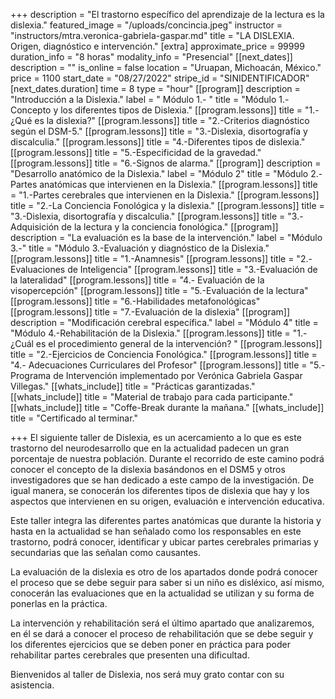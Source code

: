 +++
description = "El trastorno específico del aprendizaje de la lectura es la dislexia."
featured_image = "/uploads/concincia.jpeg"
instructor = "instructors/mtra.veronica-gabriela-gaspar.md"
title = "LA DISLEXIA. Origen, diagnóstico e intervención."
[extra]
approximate_price = 99999
duration_info = "8 horas"
modality_info = "Presencial"
[[next_dates]]
description = ""
is_online = false
location = "Uruapan, Michoacán, México."
price = 1100
start_date = "08/27/2022"
stripe_id = "SINIDENTIFICADOR"
[next_dates.duration]
time = 8
type = "hour"
[[program]]
description = "Introducción a la Dislexia."
label = "  Módulo 1.- "
title = "Módulo 1.-Concepto y los diferentes tipos de Dislexia."
[[program.lessons]]
title = "1.-¿Qué es la dislexia?"
[[program.lessons]]
title = "2.-Criterios diagnóstico según el DSM-5."
[[program.lessons]]
title = "3.-Dislexia, disortografía y discalculia."
[[program.lessons]]
title = "4.-Diferentes tipos de dislexia."
[[program.lessons]]
title = "5.-Especificidad de la gravedad."
[[program.lessons]]
title = "6.-Signos de alarma."
[[program]]
description = "Desarrollo anatómico de la Dislexia."
label = "Módulo 2"
title = "Módulo 2.-Partes anatómicas que intervienen en la Dislexia."
[[program.lessons]]
title = "1.-Partes cerebrales que intervienen en la Dislexia."
[[program.lessons]]
title = "2.-La Conciencia Fonológica y la dislexia."
[[program.lessons]]
title = "3.-Dislexia, disortografía y discalculia."
[[program.lessons]]
title = "3.-Adquisición de la lectura y la conciencia fonológica."
[[program]]
description = "La evaluación es la base de la intervención."
label = "Módulo 3.-"
title = "Módulo 3.-Evaluación y diagnóstico de la Dislexia."
[[program.lessons]]
title = "1.-Anamnesis"
[[program.lessons]]
title = "2.-Evaluaciones de Inteligencia"
[[program.lessons]]
title = "3.-Evaluación de la lateralidad"
[[program.lessons]]
title = "4.- Evaluación de la visopercepción"
[[program.lessons]]
title = "5.-Evaluación de la lectura"
[[program.lessons]]
title = "6.-Habilidades metafonológicas"
[[program.lessons]]
title = "7.-Evaluación de la dislexia"
[[program]]
description = "Modificación cerebral específica."
label = "Módulo 4"
title = "Módulo 4.-Rehabilitación de la Dislexia."
[[program.lessons]]
title = "1.-¿Cuál es el procedimiento general de la intervención? "
[[program.lessons]]
title = "2.-Ejercicios de Conciencia Fonológica."
[[program.lessons]]
title = "4.- Adecuaciones Curriculares del Profesor"
[[program.lessons]]
title = "5.-Programa de Intervención implementado por Verónica Gabriela Gaspar Villegas."
[[whats_include]]
title = "Prácticas garantizadas."
[[whats_include]]
title = "Material de trabajo para cada participante."
[[whats_include]]
title = "Coffe-Break durante la mañana."
[[whats_include]]
title = "Certificado al terminar."

+++
El siguiente taller de Dislexia, es un acercamiento a lo que es este trastorno del neurodesarrollo que en la actualidad padecen un gran porcentaje de nuestra población. Durante el recorrido de este camino podrá conocer el concepto de la dislexia basándonos en el DSM5 y otros investigadores que se han dedicado a este campo de la investigación. De igual manera, se conocerán los diferentes tipos de dislexia que hay y los aspectos que intervienen en su origen, evaluación e intervención educativa.

Este taller integra las diferentes partes anatómicas que durante la historia y hasta en la actualidad se han señalado como los responsables en este trastorno, podrá conocer, identificar y ubicar partes cerebrales primarias y secundarias que las señalan como causantes.

La evaluación de la dislexia es otro de los apartados donde podrá conocer el proceso que se debe seguir para saber si un niño es disléxico, así mismo, conocerán las evaluaciones que en la actualidad se utilizan y su forma de ponerlas en la práctica.

La intervención y rehabilitación será el último apartado que analizaremos, en él se dará a conocer el proceso de rehabilitación que se debe seguir y los diferentes ejercicios que se deben poner en práctica para poder rehabilitar partes cerebrales que presenten una dificultad.

Bienvenidos al taller de Dislexia, nos será muy grato contar con su asistencia.